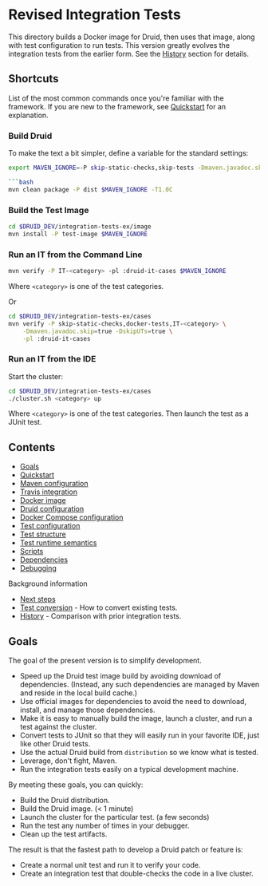 <!--
  ~ Licensed to the Apache Software Foundation (ASF) under one
  ~ or more contributor license agreements.  See the NOTICE file
  ~ distributed with this work for additional information
  ~ regarding copyright ownership.  The ASF licenses this file
  ~ to you under the Apache License, Version 2.0 (the
  ~ "License"); you may not use this file except in compliance
  ~ with the License.  You may obtain a copy of the License at
  ~
  ~   http://www.apache.org/licenses/LICENSE-2.0
  ~
  ~ Unless required by applicable law or agreed to in writing,
  ~ software distributed under the License is distributed on an
  ~ "AS IS" BASIS, WITHOUT WARRANTIES OR CONDITIONS OF ANY
  ~ KIND, either express or implied.  See the License for the
  ~ specific language governing permissions and limitations
  ~ under the License.
  -->

# Revised Integration Tests

This directory builds a Docker image for Druid, then uses that image, along
with test configuration to run tests. This version greatly evolves the
integration tests from the earlier form. See the [History](docs/history.md)
section for details.

## Shortcuts

List of the most common commands once you're familiar with the framework.
If you are new to the framework, see [Quickstart](docs/quickstart.md) for
an explanation.

### Build Druid

To make the text a bit simpler, define a variable for the standard settings:

```bash
export MAVEN_IGNORE=-P skip-static-checks,skip-tests -Dmaven.javadoc.skip=true

```bash
mvn clean package -P dist $MAVEN_IGNORE -T1.0C
```

### Build the Test Image

```bash
cd $DRUID_DEV/integration-tests-ex/image
mvn install -P test-image $MAVEN_IGNORE
```

### Run an IT from the Command Line

```bash
mvn verify -P IT-<category> -pl :druid-it-cases $MAVEN_IGNORE
```

Where `<category>` is one of the test categories.

Or

```bash
cd $DRUID_DEV/integration-tests-ex/cases
mvn verify -P skip-static-checks,docker-tests,IT-<category> \
    -Dmaven.javadoc.skip=true -DskipUTs=true \
    -pl :druid-it-cases
```

### Run an IT from the IDE

Start the cluster:

```bash
cd $DRUID_DEV/integration-tests-ex/cases
./cluster.sh <category> up
```

Where `<category>` is one of the test categories. Then launch the
test as a JUnit test.

## Contents

* [Goals](#Goals)
* [Quickstart](docs/quickstart.md)
* [Maven configuration](docs/maven.md)
* [Travis integration](docs/travis.md)
* [Docker image](docs/docker.md)
* [Druid configuration](docs/druid-config.md)
* [Docker Compose configuration](docs/compose.md)
* [Test configuration](docs/test-config.md)
* [Test structure](docs/tests.md)
* [Test runtime semantics](docs/runtime.md)
* [Scripts](docs/scripts.md)
* [Dependencies](docs/dependencies.md)
* [Debugging](docs/debugging.md)

Background information

* [Next steps](docs/next-steps.md)
* [Test conversion](docs/conversion.md) - How to convert existing tests.
* [History](docs/history.md) - Comparison with prior integration tests.

## Goals

The goal of the present version is to simplify development.

* Speed up the Druid test image build by avoiding download of
  dependencies. (Instead, any such dependencies are managed by
  Maven and reside in the local build cache.)
* Use official images for dependencies to avoid the need to
  download, install, and manage those dependencies.
* Make it is easy to manually build the image, launch
  a cluster, and run a test against the cluster.
* Convert tests to JUnit so that they will easily run in your
  favorite IDE, just like other Druid tests.
* Use the actual Druid build from `distribution` so we know
  what is tested.
* Leverage, don't fight, Maven.
* Run the integration tests easily on a typical development machine.

By meeting these goals, you can quickly:

* Build the Druid distribution.
* Build the Druid image. (< 1 minute)
* Launch the cluster for the particular test. (a few seconds)
* Run the test any number of times in your debugger.
* Clean up the test artifacts.

The result is that the fastest path to develop a Druid patch or
feature is:

* Create a normal unit test and run it to verify your code.
* Create an integration test that double-checks the code in
  a live cluster.
